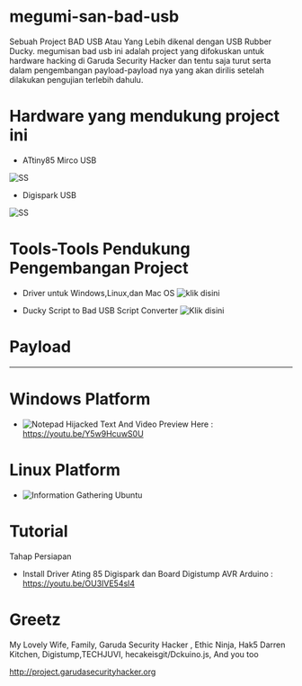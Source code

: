 # megumi-san-bad-usb
Sebuah Project BAD USB Atau Yang Lebih dikenal dengan USB Rubber Ducky. megumisan bad usb ini adalah project yang difokuskan untuk hardware hacking di Garuda Security Hacker dan tentu saja turut serta dalam pengembangan payload-payload nya yang akan dirilis setelah dilakukan pengujian terlebih dahulu.

# Hardware yang mendukung project ini

- ATtiny85 Mirco USB

![SS](http://store.zenix.lk/411-large_default/digispark-attiny85-development-board.jpg)

- Digispark USB

![SS](https://i.ebayimg.com/images/g/GdoAAOSwiLdV~BaV/s-l300.jpg)

# Tools-Tools Pendukung Pengembangan Project

- Driver untuk Windows,Linux,dan Mac OS ![klik disini](https://github.com/Yukinoshita47/megumi-san-bad-usb/tree/master/Driver%20for%20ATiny85%20And%20Digispark)

- Ducky Script to Bad USB Script Converter ![Klik disini](https://github.com/Yukinoshita47/megumi-san-bad-usb/tree/master/Ducky%20Script%20to%20Bad%20USB%20Script%20Converter)

# Payload
----------

# Windows Platform

- ![Notepad Hijacked Text](https://github.com/Yukinoshita47/megumi-san-bad-usb/blob/master/payload/windows/notepad-hijacked-text.ino) And Video Preview Here : https://youtu.be/Y5w9HcuwS0U

# Linux Platform

- ![Information Gathering Ubuntu](https://github.com/Yukinoshita47/megumi-san-bad-usb/blob/master/payload/linux/information%20gathering%20ubuntu.ino)

# Tutorial

Tahap Persiapan

- Install Driver Ating 85 Digispark dan Board Digistump AVR Arduino : https://youtu.be/OU3IVE54sl4

# Greetz

My Lovely Wife, Family, Garuda Security Hacker , Ethic Ninja, Hak5 Darren Kitchen, Digistump,TECHJUVI, hecakeisgit/Dckuino.js, And you too

http://project.garudasecurityhacker.org
